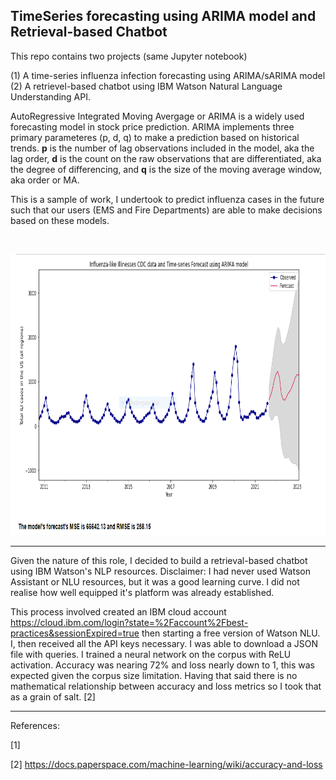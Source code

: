 ## TimeSeries forecasting using ARIMA model and Retrieval-based Chatbot


This repo contains two projects (same Jupyter notebook)

(1) A time-series influenza infection forecasting using ARIMA/sARIMA model </br>
(2) A retrievel-based chatbot using IBM Watson Natural Language Understanding API. 



AutoRegressive Integrated Moving Avergage or ARIMA is a widely used forecasting model in stock price prediction. ARIMA implements three primary parameteres (p, d, q) to make a prediction based on historical trends. <b>p</b> is the number of lag observations included in the model, aka the lag order, <b>d</b> is the count on the raw observations that are differentiated, aka the degree of differencing, and <b>q</b> is the size of the moving average window, aka order or MA. 

This is a sample of work, I undertook to predict influenza cases in the future such that our users (EMS and Fire Departments) are able to make decisions based on these models. 


<br>
<p align="center">
<img src = "ILI.PNG" "ILI.PNG" width = "900" height = "450">
</p>

_____________

Given the nature of this role, I decided to build a retrieval-based chatbot using IBM Watson's NLP resources. Disclaimer: I had never used Watson Assistant or NLU resources, but it was a good learning curve. I did not realise how well equipped it's platform was already established. </br>

This process involved created an IBM cloud account https://cloud.ibm.com/login?state=%2Faccount%2Fbest-practices&sessionExpired=true then starting a free version of Watson NLU. I, then received all the API keys necessary. I was able to download a JSON file with queries. I trained a neural network on the corpus with ReLU activation. Accuracy was nearing 72% and loss nearly down to 1, this was expected given the corpus size limitation. Having that said there is no mathematical relationship between accuracy and loss metrics so I took that as a grain of salt. [2]


- - - - - - -

References:

[1] 

[2] https://docs.paperspace.com/machine-learning/wiki/accuracy-and-loss
